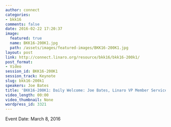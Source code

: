 ```yaml
---
author: connect
categories:
- bkk16
comments: false
date: 2016-02-22 17:20:37
image:
  featured: true
  name: BKK16-200K1.jpg
  path: /assets/images/featured-images/BKK16-200K1.jpg
layout: post
link: http://connect.linaro.org/resource/bkk16/bkk16-200k1/
post_format:
- Video
session_id: BKK16-200K1
session_track: Keynote
slug: bkk16-200k1
speakers: Joe Bates
title: 'BKK16-200K1: Daily Welcome: Joe Bates, Linaro VP Member Services'
video_length: 00:00
video_thumbnail: None
wordpress_id: 3321
---
```


Event Date: March 8, 2016